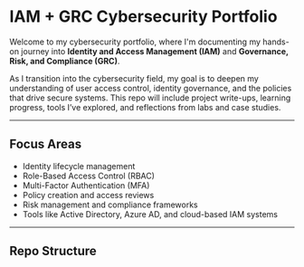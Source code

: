 # IAM + GRC Cybersecurity Portfolio

Welcome to my cybersecurity portfolio, where I'm documenting my hands-on journey into **Identity and Access Management (IAM)** and **Governance, Risk, and Compliance (GRC)**.

As I transition into the cybersecurity field, my goal is to deepen my understanding of user access control, identity governance, and the policies that drive secure systems. This repo will include project write-ups, learning progress, tools I’ve explored, and reflections from labs and case studies.

---

## Focus Areas

- Identity lifecycle management  
- Role-Based Access Control (RBAC)  
- Multi-Factor Authentication (MFA)  
- Policy creation and access reviews  
- Risk management and compliance frameworks  
- Tools like Active Directory, Azure AD, and cloud-based IAM systems

---

## Repo Structure


